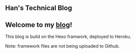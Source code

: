 ## Han's Technical Blog

## Welcome to my [blog](http://hanblog.tech)!

This blog is build on the Hexo framwork, deployed to Heroku.

Note: framework files are not being uploaded to Github.